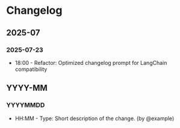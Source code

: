 # Changelog

## 2025-07

### 2025-07-23
- 18:00 - Refactor: Optimized changelog prompt for LangChain compatibility

## YYYY-MM

### YYYYMMDD
- HH:MM - Type: Short description of the change. (by @example)


